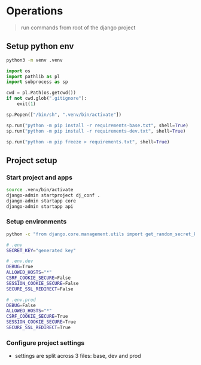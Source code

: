 # Operations

> run commands from root of the django project

## Setup python env

```sh
python3 -m venv .venv
```

```py
import os
import pathlib as pl
import subprocess as sp

cwd = pl.Path(os.getcwd())
if not cwd.glob(".gitignore"):
    exit(1)

sp.Popen(["/bin/sh", ".venv/bin/activate"])

sp.run("python -m pip install -r requirements-base.txt", shell=True)
sp.run("python -m pip install -r requirements-dev.txt", shell=True)

sp.run("python -m pip freeze > requirements.txt", shell=True)
```

## Project setup

### Start project and apps

```sh
source .venv/bin/activate
django-admin startproject dj_conf .
django-admin startapp core
django-admin startapp api
```

### Setup environments

```sh
python -c "from django.core.management.utils import get_random_secret_key; print(get_random_secret_key())"
```

```sh
# .env
SECRET_KEY="generated key"
```

```sh
# .env.dev
DEBUG=True
ALLOWED_HOSTS="*"
CSRF_COOKIE_SECURE=False
SESSION_COOKIE_SECURE=False
SECURE_SSL_REDIRECT=False
```

```sh
# .env.prod
DEBUG=False
ALLOWED_HOSTS="*"
CSRF_COOKIE_SECURE=True
SESSION_COOKIE_SECURE=True
SECURE_SSL_REDIRECT=True
```

### Configure project settings

- settings are split across 3 files: base, dev and prod
